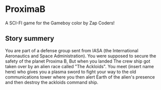 # ProximaB
A SCI-FI game for the Gameboy color by Zap Coders!

## Story summery

You are part of a defense group sent from IASA (the International Aeronautics and Space Administration). You were supposed to secure the safety of the planet Proxima B, But when you landed The crew ship got taken over by an alien race called "The Ackloids". You meet (insert name here) who gives you a plasma sword to fight your way to the old communications tower where you then alert Earth of the alien's presence and then destroy the ackloids command ship.
